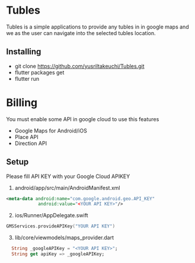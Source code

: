 # Tubles
Tubles is a simple applications to provide any tubles in
    in google maps and we as the user can navigate into the selected tubles location.

## Installing
- git clone https://github.com/yusriltakeuchi/Tubles.git
- flutter packages get
- flutter run

# Billing
You must enable some API in google cloud to use this features
- Google Maps for Android/iOS
- Place API
- Direction API

## Setup
Please fill API KEY with your Google Cloud APIKEY
1. android/app/src/main/AndroidManifest.xml
```xml
<meta-data android:name="com.google.android.geo.API_KEY"
            android:value="<YOUR API KEY>"/>
```

2. ios/Runner/AppDelegate.swift
```swift
GMSServices.provideAPIKey("YOUR API KEY")
```

3. lib/core/viewmodels/maps_provider.dart
```dart
  String _googleAPIKey = "<YOUR API KEY>";
  String get apiKey => _googleAPIKey;
```
